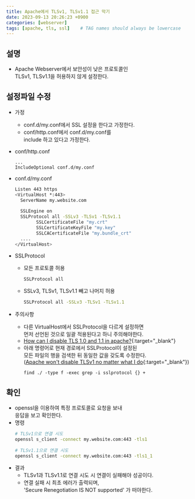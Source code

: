 ```yaml
---
title: Apache에서 TLSv1, TLSv1.1 접근 막기
date: 2023-09-13 20:26:23 +0900
categories: [webserver]
tags: [apache, tls, ssl]    # TAG names should always be lowercase
---
```


## 설명
- Apache Webserver에서 보안성이 낮은 프로토콜인  
  TLSv1, TLSv1.1을 허용하지 않게 설정한다.  

## 설정파일 수정
- 가정  
    - conf.d/my.conf에서 SSL 설정을 한다고 가정한다.  
    - conf/http.conf에서 conf.d/my.conf를   
      include 하고 있다고 가정한다.  
- conf/http.conf  
  ```  
  ...  
  IncludeOptional conf.d/my.conf  
  ```  
- conf.d/my.conf  
  ```bash  
  Listen 443 https  
  <VirtualHost *:443>  
  	ServerName my.website.com  
            
  	SSLEngine on  
  	SSLProtocol all -SSLv3 -TLSv1 -TLSv1.1  
          SSLCertificateFile "my.crt"  
          SSLCertificateKeyFile "my.key"  
          SSLCACertificateFile "my.bundle_crt"  
  	....  
  </VirtualHost>  
  ```  
            
- SSLProtocol  
    - 모든 프로토콜 허용  
      ```bash  
      SSLProtocol all  
      ```  
    - SSLv3, TLSv1, TLSv1.1 빼고 나머지 허용  
      ```bash  
      SSLProtocol all -SSLv3 -TLSv1 -TLSv1.1  
      ```  
- 주의사항  
    - 다른 VirtualHost에서 SSLProtocol을 다르게 설정하면  
      먼저 선언된 것으로 일괄 적용된다고 하니 주의해야한다.  
    - [How can I disable TLS 1.0 and 1.1 in apache?](https://serverfault.com/questions/848177/how-can-i-disable-tls-1-0-and-1-1-in-apache){:target="_blank"}  
    - 아래 명령어로 현재 경로에서 SSLProtocol이 설정된   
      모든 파일의 행을 검색한 뒤 동일한 값을 갖도록 수정한다.  
      ([Apache won't disable TLSv1 no matter what I do](https://serverfault.com/questions/992350/apache-wont-disable-tlsv1-no-matter-what-i-do){:target="_blank"})  
      ```  
      find ./ -type f -exec grep -i sslprotocol {} +  
      ```  

## 확인
- openssl을 이용하여 특정 프로토콜로 요청을 보내  
  응답을 보고 확인한다.  
- 명령  
  ```bash  
  # TLSv1으로 연결 시도  
  openssl s_client -connect my.website.com:443 -tls1  
            
  # TLSv1.1으로 연결 시도  
  openssl s_client -connect my.website.com:443 -tls1_1  
  ```  
- 결과  
    - TLSv1과 TLSv1.1로 연결 시도 시 연결이 실패해야 성공이다.  
    - 연결 실패 시 최초 에러가 출력되며,   
      'Secure Renegotiation IS NOT supported' 가 떠야한다.  

